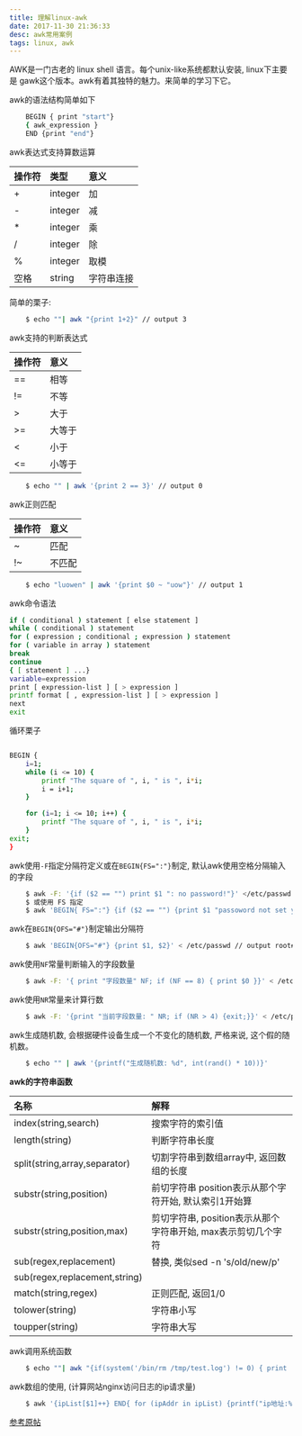 ```yaml
---
title: 理解linux-awk
date: 2017-11-30 21:36:33
desc: awk常用案例
tags: linux, awk
---
```


AWK是一门古老的 linux shell 语言。每个unix-like系统都默认安装, linux下主要是 gawk这个版本。awk有着其独特的魅力。来简单的学习下它。

<!--more-->

awk的语法结构简单如下

```bash
    BEGIN { print "start"}
    { awk_expression }
    END {print "end"}
```

awk表达式支持算数运算

|操作符|类型|意义|
|:--|:---|:--|
|+|integer|加|
|-|integer|减|
|*|integer|乘|
|/|integer|除|
|%|integer|取模|
|空格|string|字符串连接|

简单的栗子:

```bash
    $ echo ""| awk "{print 1+2}" // output 3
```

awk支持的判断表达式

|操作符|意义|
|:--|:--|
|==| 相等 |
|!=| 不等 |
|>|大于|
|>=| 大等于 |
|<|小于|
|<=|小等于|

```bash
    $ echo "" | awk '{print 2 == 3}' // output 0
```

awk正则匹配

|操作符|意义|
|:--|:--|
|~| 匹配 |
|!~| 不匹配 |


```bash
    $ echo "luowen" | awk '{print $0 ~ "uow"}' // output 1
```

awk命令语法

```bash
if ( conditional ) statement [ else statement ]
while ( conditional ) statement
for ( expression ; conditional ; expression ) statement
for ( variable in array ) statement
break
continue
{ [ statement ] ...}
variable=expression
print [ expression-list ] [ > expression ]
printf format [ , expression-list ] [ > expression ]
next 
exit
```

循环栗子

```bash

BEGIN {
    i=1;
    while (i <= 10) {
        printf "The square of ", i, " is ", i*i;
        i = i+1;
    }

    for (i=1; i <= 10; i++) {
        printf "The square of ", i, " is ", i*i;
    }
exit;
}
```

awk使用`-F`指定分隔符定义或在`BEGIN{FS=":"}`制定, 默认awk使用空格分隔输入的字段

```bash
    $ awk -F: '{if ($2 == "") print $1 ": no password!"}' </etc/passwd
    $ 或使用 FS 指定
    $ awk 'BEGIN{ FS=":"} {if ($2 == "") {print $1 "passoword not set yet!"}}'
```

awk在`BEGIN{OFS="#"}`制定输出分隔符

```bash
    $ awk 'BEGIN{OFS="#"} {print $1, $2}' < /etc/passwd // output root#x ..
```

awk使用`NF`常量判断输入的字段数量

```bash
    $ awk -F: '{ print "字段数量" NF; if (NF == 8) { print $0 }}' < /etc/passwd // output NONE
```

awk使用`NR`常量来计算行数

```bash
    $ awk -F: '{print "当前字段数量: " NR; if (NR > 4) {exit;}}' < /etc/passwd // 之处里前4个字段数据
```

awk生成随机数, 会根据硬件设备生成一个不变化的随机数, 严格来说, 这个假的随机数。

```bash
    $ echo "" | awk '{printf("生成随机数: %d", int(rand() * 10))}'
```

**awk的字符串函数**

|名称| 解释|
|:--|:--|
|index(string,search)|搜索字符的索引值|
|length(string)|判断字符串长度|
|split(string,array,separator)|切割字符串到数组array中, 返回数组的长度|
|substr(string,position)|前切字符串 position表示从那个字符开始, 默认索引1开始算|
|substr(string,position,max)|剪切字符串, position表示从那个字符串开始, max表示剪切几个字符|
|sub(regex,replacement)|替换, 类似sed -n 's/old/new/p'|
|sub(regex,replacement,string)||
|match(string,regex)|正则匹配, 返回1/0|
|tolower(string)|字符串小写|
|toupper(string)|字符串大写|

awk调用系统函数

```bash
    $ echo ""| awk "{if(system('/bin/rm /tmp/test.log') != 0) { print 'delete /tmp/test.log not OK'}}"
```

awk数组的使用, (计算网站nginx访问日志的ip请求量)

```bash
    $ awk '{ipList[$1]++} END{ for (ipAddr in ipList) {printf("ip地址:%s 访问数量:%d\n", ipAddr, ipList[ipAddr])}}' < /var/log/nginx/access.log
```



[参考原帖](http://www.grymoire.com/Unix/Awk.html#uh-26)
